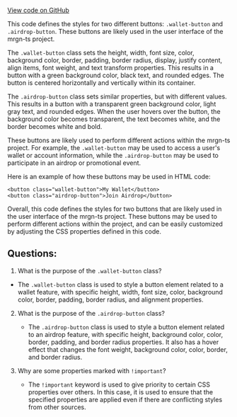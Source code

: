 [View code on GitHub](https://github.com/mrgnlabs/mrgn-ts/apps/marginfi-landing-page/src/components/Navbar/Navbar.module.css)

This code defines the styles for two different buttons: `.wallet-button` and `.airdrop-button`. These buttons are likely used in the user interface of the mrgn-ts project. 

The `.wallet-button` class sets the height, width, font size, color, background color, border, padding, border radius, display, justify content, align items, font weight, and text transform properties. This results in a button with a green background color, black text, and rounded edges. The button is centered horizontally and vertically within its container. 

The `.airdrop-button` class sets similar properties, but with different values. This results in a button with a transparent green background color, light gray text, and rounded edges. When the user hovers over the button, the background color becomes transparent, the text becomes white, and the border becomes white and bold. 

These buttons are likely used to perform different actions within the mrgn-ts project. For example, the `.wallet-button` may be used to access a user's wallet or account information, while the `.airdrop-button` may be used to participate in an airdrop or promotional event. 

Here is an example of how these buttons may be used in HTML code:

```
<button class="wallet-button">My Wallet</button>
<button class="airdrop-button">Join Airdrop</button>
```

Overall, this code defines the styles for two buttons that are likely used in the user interface of the mrgn-ts project. These buttons may be used to perform different actions within the project, and can be easily customized by adjusting the CSS properties defined in this code.
## Questions: 
 1. What is the purpose of the `.wallet-button` class?
   - The `.wallet-button` class is used to style a button element related to a wallet feature, with specific height, width, font size, color, background color, border, padding, border radius, and alignment properties.

2. What is the purpose of the `.airdrop-button` class?
   - The `.airdrop-button` class is used to style a button element related to an airdrop feature, with specific height, background color, color, border, padding, and border radius properties. It also has a hover effect that changes the font weight, background color, color, border, and border radius.

3. Why are some properties marked with `!important`?
   - The `!important` keyword is used to give priority to certain CSS properties over others. In this case, it is used to ensure that the specified properties are applied even if there are conflicting styles from other sources.